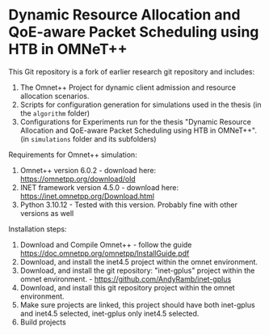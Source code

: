 # Dynamic Resource Allocation and QoE-aware Packet Scheduling using HTB in OMNeT++
This Git repository is a fork of earlier research git repository and includes:
1. The Omnet++ Project for dynamic client admission and resource allocation scenarios.
2. Scripts for configuration generation for simulations used in the thesis (in the `algorithm` folder)
3. Configurations for Experiments run for the thesis "Dynamic Resource Allocation and QoE-aware Packet Scheduling using HTB in OMNeT++". (in `simulations` folder and its subfolders)

Requirements for Omnet++ simulation:
1. Omnet++ version 6.0.2 - download here: https://omnetpp.org/download/old
2. INET framework version 4.5.0 - download here: https://inet.omnetpp.org/Download.html
3. Python 3.10.12 - Tested with this version. Probably fine with other versions as well

Installation steps:
1. Download and Compile Omnet++ - follow the guide https://doc.omnetpp.org/omnetpp/InstallGuide.pdf
2. Download, and install the inet4.5 project within the omnet environment. 
3. Download, and install the git repository: "inet-gplus" project within the omnet environment. - https://github.com/AndyRamb/inet-gplus
4. Download, and install this git repository project within the omnet environment.
5. Make sure projects are linked, this project should have both inet-gplus and inet4.5 selected, inet-gplus only inet4.5 selected.
6. Build projects
